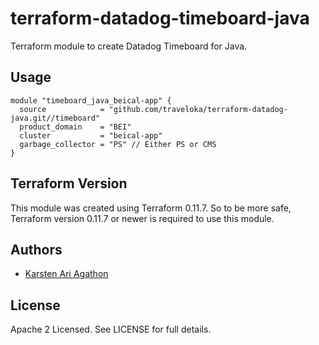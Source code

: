 terraform-datadog-timeboard-java
=================

Terraform module to create Datadog Timeboard for Java.



Usage
-----

```hcl
module "timeboard_java_beical-app" {
  source            = "github.com/traveloka/terraform-datadog-java.git//timeboard"
  product_domain    = "BEI"
  cluster           = "beical-app"
  garbage_collector = "PS" // Either PS or CMS 
}
```

Terraform Version
-----------------

This module was created using Terraform 0.11.7. 
So to be more safe, Terraform version 0.11.7 or newer is required to use this module.

Authors
-------

* [Karsten Ari Agathon](https://github.com/karstenaa)

License
-------

Apache 2 Licensed. See LICENSE for full details.
